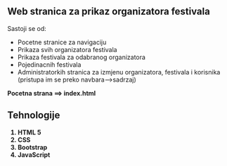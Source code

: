 <h2>Web stranica za prikaz organizatora festivala</h2>

Sastoji se od:
<ul>
  <li>Pocetne stranice za navigaciju</li>
  <li>Prikaza svih organizatora festivala</li>
  <li>Prikaza festivala za odabranog organizatora</li>
  <li>Pojedinacnih festivala</li>
  <li>Administratorkih stranica za izmjenu organizatora, festivala i korisnika<br>
  (pristupa im se preko navbara-->sadrzaj)</li>
  
</ul>

<strong>
Pocetna strana ==> index.html

<h2>Tehnologije</h2>
<ol>
  <li>HTML 5</li>
  <li>CSS</li>
  <li>Bootstrap</li>
  <li>JavaScript</li>
</ol>
